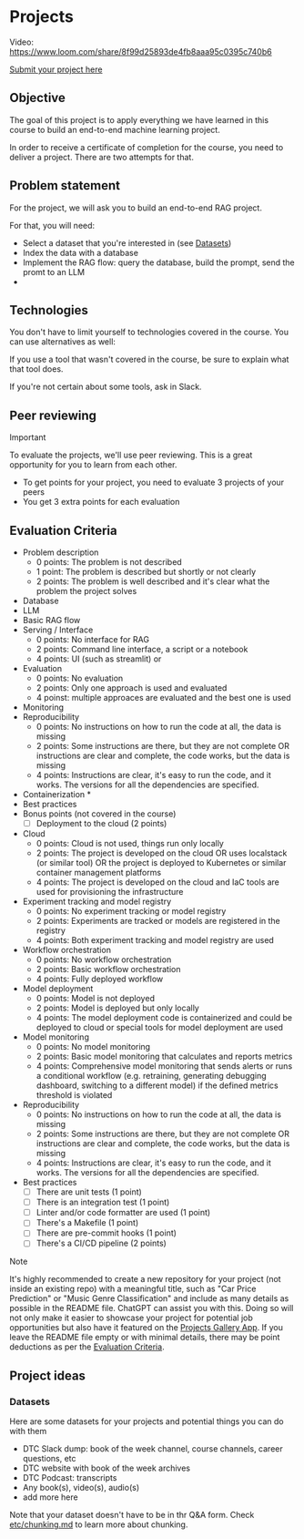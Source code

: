 # Projects 

Video: https://www.loom.com/share/8f99d25893de4fb8aaa95c0395c740b6

[Submit your project here](cohorts/2024/project.md)

## Objective

The goal of this project is to apply everything we have learned
in this course to build an end-to-end machine learning project.

In order to receive a certificate of completion for the course, you need
to deliver a project. There are two attempts for that.


## Problem statement

For the project, we will ask you to build an end-to-end RAG project. 

For that, you will need:

* Select a dataset that you're interested in (see [Datasets](#datasets))
* Index the data with a database
* Implement the RAG flow: query the database, build the prompt, send the promt to an LLM 
* 

## Technologies 

You don't have to limit yourself to technologies covered in the course. You can use alternatives as well:


If you use a tool that wasn't covered in the course, be sure to explain what that tool does.

If you're not certain about some tools, ask in Slack.

## Peer reviewing

> [!IMPORTANT]  
> To evaluate the projects, we'll use peer reviewing. This is a great opportunity for you to learn from each other.
> * To get points for your project, you need to evaluate 3 projects of your peers
> * You get 3 extra points for each evaluation

## Evaluation Criteria

* Problem description
    * 0 points: The problem is not described
    * 1 point: The problem is described but shortly or not clearly 
    * 2 points: The problem is well described and it's clear what the problem the project solves
* Database
* LLM
* Basic RAG flow
* Serving / Interface
    * 0 points: No interface for RAG
    * 2 points: Command line interface, a script or a notebook
    * 4 points: UI (such as streamlit) or 
* Evaluation
    * 0 points: No evaluation
    * 2 points: Only one approach is used and evaluated
    * 4 poinst: multiple approaces are evaluated and the best one is used  
* Monitoring
* Reproducibility
    * 0 points: No instructions on how to run the code at all, the data is missing
    * 2 points: Some instructions are there, but they are not complete OR instructions are clear and complete, the code works, but the data is missing
    * 4 points: Instructions are clear, it's easy to run the code, and it works. The versions for all the dependencies are specified.
* Containerization
    * 
* Best practices
* Bonus points (not covered in the course)
    * [ ] Deployment to the cloud (2 points)

* Cloud
    * 0 points: Cloud is not used, things run only locally
    * 2 points: The project is developed on the cloud OR uses localstack (or similar tool) OR the project is deployed to Kubernetes or similar container management platforms
    * 4 points: The project is developed on the cloud and IaC tools are used for provisioning the infrastructure
* Experiment tracking and model registry
    * 0 points: No experiment tracking or model registry
    * 2 points: Experiments are tracked or models are registered in the registry
    * 4 points: Both experiment tracking and model registry are used
* Workflow orchestration
    * 0 points: No workflow orchestration
    * 2 points: Basic workflow orchestration
    * 4 points: Fully deployed workflow 
* Model deployment
    * 0 points: Model is not deployed
    * 2 points: Model is deployed but only locally
    * 4 points: The model deployment code is containerized and could be deployed to cloud or special tools for model deployment are used
* Model monitoring
    * 0 points: No model monitoring
    * 2 points: Basic model monitoring that calculates and reports metrics
    * 4 points: Comprehensive model monitoring that sends alerts or runs a conditional workflow (e.g. retraining, generating debugging dashboard, switching to a different model) if the defined metrics threshold is violated
* Reproducibility
    * 0 points: No instructions on how to run the code at all, the data is missing
    * 2 points: Some instructions are there, but they are not complete OR instructions are clear and complete, the code works, but the data is missing
    * 4 points: Instructions are clear, it's easy to run the code, and it works. The versions for all the dependencies are specified.
* Best practices
    * [ ] There are unit tests (1 point)
    * [ ] There is an integration test (1 point)
    * [ ] Linter and/or code formatter are used (1 point)
    * [ ] There's a Makefile (1 point)
    * [ ] There are pre-commit hooks (1 point)
    * [ ] There's a CI/CD pipeline (2 points)

> [!NOTE]
> It's highly recommended to create a new repository for your project (not inside an existing repo) with a meaningful title, such as
> "Car Price Prediction" or "Music Genre Classification" and include as many details as possible in the README file. ChatGPT can assist you with this. Doing so will not only make it easier to showcase your project for potential job opportunities but also have it featured on the [Projects Gallery App](#projects-gallery).
> If you leave the README file empty or with minimal details, there may be point deductions as per the [Evaluation Criteria](#evaluation-criteria).


## Project ideas


### Datasets

Here are some datasets for your projects and potential things you can do with them

* DTC Slack dump: book of the week channel, course channels, career questions, etc
* DTC website with book of the week archives
* DTC Podcast: transcripts
* Any book(s), video(s), audio(s)
* add more here

Note that your dataset doesn't have to be in thr Q&A form. Check [etc/chunking.md](etc/chunking.md) to learn more about chunking.

